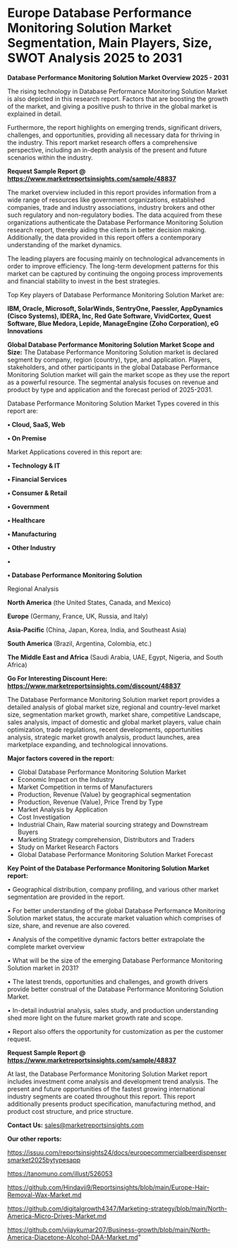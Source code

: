 # Europe Database Performance Monitoring Solution Market Segmentation, Main Players, Size, SWOT Analysis 2025 to 2031

<Strong> Database Performance Monitoring Solution Market Overview 2025 - 2031</strong>

The rising technology in Database Performance Monitoring Solution Market is also depicted in this research report. Factors that are boosting the growth of the market, and giving a positive push to thrive in the global market is explained in detail.

Furthermore, the report highlights on emerging trends, significant drivers, challenges, and opportunities, providing all necessary data for thriving in the industry. This report market research offers a comprehensive perspective, including an in-depth analysis of the present and future scenarios within the industry.

<strong>Request Sample Report @ <a href=https://www.marketreportsinsights.com/sample/48837>https://www.marketreportsinsights.com/sample/48837</a></strong>

The market overview included in this report provides information from a wide range of resources like government organizations, established companies, trade and industry associations, industry brokers and other such regulatory and non-regulatory bodies. The data acquired from these organizations authenticate the Database Performance Monitoring Solution research report, thereby aiding the clients in better decision making. Additionally, the data provided in this report offers a contemporary understanding of the market dynamics.

The leading players are focusing mainly on technological advancements in order to improve efficiency. The long-term development patterns for this market can be captured by continuing the ongoing process improvements and financial stability to invest in the best strategies.

Top Key players of Database Performance Monitoring Solution Market are:

<strong>IBM, Oracle, Microsoft, SolarWinds, SentryOne, Paessler, AppDynamics (Cisco Systems), IDERA, Inc, Red Gate Software, VividCortex, Quest Software, Blue Medora, Lepide, ManageEngine (Zoho Corporation), eG Innovations</strong>

<strong><b>Global Database Performance Monitoring Solution Market Scope and Size:</b></strong>
The Database Performance Monitoring Solution market is declared segment by company, region (country), type, and application. Players, stakeholders, and other participants in the global Database Performance Monitoring Solution market will gain the market scope as they use the report as a powerful resource. The segmental analysis focuses on revenue and product by type and application and the forecast period of 2025-2031.

Database Performance Monitoring Solution Market Types covered in this report are:

<strong>•  Cloud, SaaS, Web

•  On Premise</strong>

Market Applications covered in this report are:

<strong>•  Technology & IT

•  Financial Services

•  Consumer & Retail

•  Government

•  Healthcare

•  Manufacturing

•  Other Industry

•  

•  Database Performance Monitoring Solution</strong> 

Regional Analysis

<strong>North America</strong> (the United States, Canada, and Mexico)

<strong>Europe</strong> (Germany, France, UK, Russia, and Italy)

<strong>Asia-Pacific</strong> (China, Japan, Korea, India, and Southeast Asia)

<strong>South America</strong> (Brazil, Argentina, Colombia, etc.)

<strong>The Middle East and Africa</strong> (Saudi Arabia, UAE, Egypt, Nigeria, and South Africa)

<strong>Go For Interesting Discount Here: <a href=https://www.marketreportsinsights.com/discount/48837>https://www.marketreportsinsights.com/discount/48837</a></strong>

The Database Performance Monitoring Solution market report provides a detailed analysis of global market size, regional and country-level market size, segmentation market growth, market share, competitive Landscape, sales analysis, impact of domestic and global market players, value chain optimization, trade regulations, recent developments, opportunities analysis, strategic market growth analysis, product launches, area marketplace expanding, and technological innovations.

<strong><b>Major factors covered in the report:</b></strong>
<ul>
  <li>Global Database Performance Monitoring Solution Market </li>
  <li>Economic Impact on the Industry</li>
  <li>Market Competition in terms of Manufacturers</li>
  <li>Production, Revenue (Value) by geographical segmentation</li>
  <li>Production, Revenue (Value), Price Trend by Type</li>
  <li>Market Analysis by Application</li>
  <li>Cost Investigation</li>
  <li>Industrial Chain, Raw material sourcing strategy and Downstream Buyers</li>
  <li>Marketing Strategy comprehension, Distributors and Traders</li>
  <li>Study on Market Research Factors</li>
  <li>Global Database Performance Monitoring Solution Market Forecast</li>
</ul>

<strong><b>Key Point of the Database Performance Monitoring Solution Market report:</b></strong>

• Geographical distribution, company profiling, and various other market segmentation are provided in the report.

• For better understanding of the global Database Performance Monitoring Solution market status, the accurate market valuation which comprises of size, share, and revenue are also covered.

• Analysis of the competitive dynamic factors better extrapolate the complete market overview

• What will be the size of the emerging Database Performance Monitoring Solution market in 2031?

• The latest trends, opportunities and challenges, and growth drivers provide better construal of the Database Performance Monitoring Solution Market.

• In-detail industrial analysis, sales study, and production understanding shed more light on the future market growth rate and scope.

• Report also offers the opportunity for customization as per the customer request.

<strong>Request Sample Report @ <a href=https://www.marketreportsinsights.com/sample/48837>https://www.marketreportsinsights.com/sample/48837</a></strong>

At last, the Database Performance Monitoring Solution Market report includes investment come analysis and development trend analysis. The present and future opportunities of the fastest growing international industry segments are coated throughout this report. This report additionally presents product specification, manufacturing method, and product cost structure, and price structure.

<strong>Contact Us:</strong>
sales@marketreportsinsights.com

<strong>Our other reports:</strong>

<a href=https://issuu.com/reportsinsights24/docs/europecommercialbeerdispensersmarket2025bytypesapp>https://issuu.com/reportsinsights24/docs/europecommercialbeerdispensersmarket2025bytypesapp</a>

<a href=https://tanomuno.com/illust/526053>https://tanomuno.com/illust/526053</a>

<a href=https://github.com/Hindavii9/Reportsinsights/blob/main/Europe-Hair-Removal-Wax-Market.md>https://github.com/Hindavii9/Reportsinsights/blob/main/Europe-Hair-Removal-Wax-Market.md</a>

<a href=https://github.com/digitalgrowth4347/Marketing-strategy/blob/main/North-America-Micro-Drives-Market.md>https://github.com/digitalgrowth4347/Marketing-strategy/blob/main/North-America-Micro-Drives-Market.md</a>

<a href=https://github.com/vijaykumar207/Business-growth/blob/main/North-America-Diacetone-Alcohol-DAA-Market.md>https://github.com/vijaykumar207/Business-growth/blob/main/North-America-Diacetone-Alcohol-DAA-Market.md</a>"
